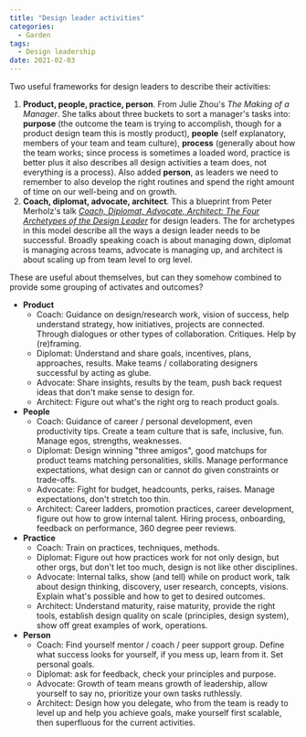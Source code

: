 ```yaml
---
title: "Design leader activities"
categories:
  - Garden
tags:
  - Design leadership
date: 2021-02-03
---
```


Two useful frameworks for design leaders to describe their activities:

1. **Product, people, practice, person**. From Julie Zhou's *The Making of a Manager*. She talks about three buckets to sort a manager's tasks into: **purpose** (the outcome the team is trying to accomplish, though for a product design team this is mostly product), **people** (self explanatory, members of your team and team culture), **process** (generally about how the team works; since process is sometimes a loaded word, practice is better plus it also describes all design activities a team does, not everything is a process). Also added **person**, as leaders we need to remember to also develop the right routines and spend the right amount of time on our well-being and on growth.
2. **Coach, diplomat, advocate, architect**. This a blueprint from Peter Merholz's talk *[Coach, Diplomat, Advocate, Architect: The Four Archetypes of the Design Leader](https://www.youtube.com/watch?v=NJCUti7XSD8)* for design leaders. The for archetypes in this model describe all the ways a design leader needs to be successful. Broadly speaking coach is about managing down, diplomat is managing across teams, advocate is managing up, and architect is about scaling up from team level to org level.

These are useful about themselves, but can they somehow combined to provide some grouping of activates and outcomes?

- **Product**
  - Coach: Guidance on design/research work, vision of success, help understand strategy, how initiatives, projects are connected. Through dialogues or other types of collaboration. Critiques. Help by (re)framing.
  - Diplomat: Understand and share goals, incentives, plans, approaches, results. Make teams / collaborating designers successful by acting as glube.
  - Advocate: Share insights, results by the team, push back request ideas that don't make sense to design for.
  - Architect: Figure out what's the right org to reach product goals.
- **People**
  - Coach: Guidance of career / personal development, even productivity tips. Create a team culture that is safe, inclusive, fun. Manage egos, strengths, weaknesses.
  - Diplomat: Design winning "three amigos", good matchups for product teams matching personalities, skills. Manage performance expectations, what design can or cannot do given constraints or trade-offs.
  - Advocate: Fight for budget, headcounts, perks, raises. Manage expectations, don't stretch too thin.
  - Architect: Career ladders, promotion practices, career development, figure out how to grow internal talent. Hiring process, onboarding, feedback on performance, 360 degree peer reviews.
- **Practice**
  - Coach: Train on practices, techniques, methods.
  - Diplomat: Figure out how practices work for not only design, but other orgs, but don't let too much, design is not like other disciplines.
  - Advocate: Internal talks, show (and tell) while on product work, talk about design thinking, discovery, user research, concepts, visions. Explain what's possible and how to get to desired outcomes.
  - Architect: Understand maturity, raise maturity, provide the right tools, establish design quality on scale (principles, design system), show off great examples of work, operations.
- **Person**
  - Coach: Find yourself mentor / coach / peer support group. Define what success looks for yourself, if you mess up, learn from it. Set personal goals.
  - Diplomat: ask for feedback, check your principles and purpose.
  - Advocate: Growth of team means growth of leadership, allow yourself to say no, prioritize your own tasks ruthlessly.
  - Architect: Design how you delegate, who from the team is ready to level up and help you achieve goals, make yourself first scalable, then superfluous for the current activities.
